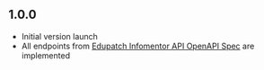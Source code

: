 ## 1.0.0

- Initial version launch
- All endpoints from [Edupatch Infomentor API OpenAPI Spec](https://github.com/EduPatch/infomentor_api) are implemented

